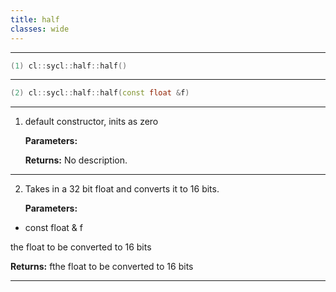 ```yaml
---
title: half
classes: wide
---
```



---

```cpp
(1) cl::sycl::half::half()
```

---

```cpp
(2) cl::sycl::half::half(const float &f)
```

---

1. default constructor, inits as zero 

   **Parameters:**

   **Returns:** No description.

---

2. Takes in a 32 bit float and converts it to 16 bits. 

   **Parameters:**

  * const float & f

   the float to be converted to 16 bits 

   **Returns:** fthe float to be converted to 16 bits 

---

